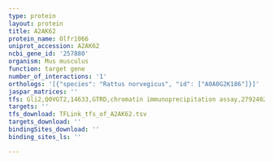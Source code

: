 ```yaml
---
type: protein
layout: protein
title: A2AK62
protein_name: Olfr1066
uniprot_accession: A2AK62
ncbi_gene_id: '257880'
organism: Mus musculus
function: target gene
number_of_interactions: '1'
orthologs: '[{"species": "Rattus norvegicus", "id": ["A0A0G2K186"]}]'
jaspar_matrices: ''
tfs: Gli2,Q0VGT2,14633,GTRD,chromatin immunoprecipitation assay,27924024%5Buid%5D,No
targets: ''
tfs_download: TFLink_tfs_of_A2AK62.tsv
targets_download: ''
bindingSites_download: ''
binding_sites_ls: ''

---
```


